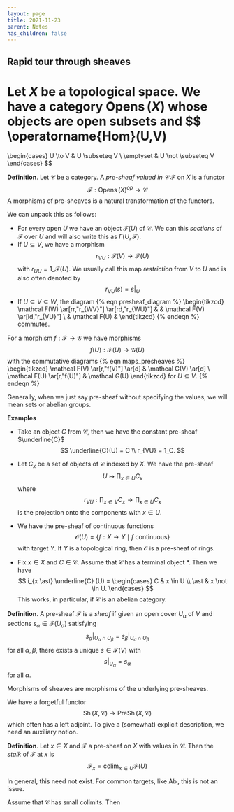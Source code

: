 ```yaml
---
layout: page
title: 2021-11-23
parent: Notes
has_children: false
---
```


## Rapid tour through sheaves

Let $X$ be a topological space. We have a category 
$\operatorname{Opens}(X)$ whose objects are open subsets 
and 
$$
\operatorname{Hom}(U,V) 
= 
\begin{cases} 
    U \to V & U \subseteq V \\ 
    \emptyset & U \not \subseteq V 
\end{cases}
$$

**Definition**. Let $\mathcal C$ be a category. A _pre-sheaf 
valued in $\mathcal C$_ $\mathcal F$ on $X$ is a 
functor 
$$
    \mathcal F : \operatorname{Opens}(X)^{op} \to \mathcal C
$$
A morphisms of pre-sheaves is a natural transformation of 
the functors. 

We can unpack this as follows:
- For every open $U$ we have an object $\mathcal F(U)$ of 
$\mathcal C$. We can this _sections_ of $\mathcal F$ 
over $U$ and will also write this as $\Gamma(U,\mathcal F)$. 
- If $U \subseteq V$, we have a morphism
$$
    r_{VU} : \mathcal F(V) \to \mathcal F(U) 
$$
with $r_{UU} = 1\_{\mathcal F(U)}$. We usually call 
this map _restriction_ from $V$ to $U$ and is also often 
denoted by 
$$
r_{VU}(s) = s|_U
$$
- If $U \subseteq V \subseteq W$, the diagram 
{% eqn presheaf_diagram %}
\begin{tikzcd}
\mathcal F(W) \ar[rr,"r_{WV}"] \ar[rd,"r_{WU}"] & & 
\mathcal F(V) \ar[ld,"r_{VU}"] \\
& \mathcal F(U) & 
\end{tikzcd} 
{% endeqn %}
commutes. 

For a morphism $f : \mathcal F \to \mathcal G$ we have 
morphisms 
$$
    f(U) : \mathcal F(U) \to \mathcal G(U) 
$$
with the commutative diagrams 
{% eqn maps_presheaves %}
\begin{tikzcd}
 \mathcal F(V) \ar[r,"f(V)"] \ar[d] & \mathcal G(V) \ar[d] \\
 \mathcal F(U) \ar[r,"f(U)"] & \mathcal G(U)
\end{tikzcd}
for $U \subseteq V$.
{% endeqn %}

Generally, when we just say pre-sheaf without specifying the 
values, we will mean sets or abelian groups. 

**Examples**
- Take an object $C$ from $\mathcal C$, then we have the 
constant pre-sheaf $\underline{C}$
$$
\underline{C}(U) = C \\
r_{VU} = 1_C. 
$$

- Let $C_x$ be a set of objects of $\mathcal C$ indexed 
by $X$. We have the pre-sheaf 
$$
U \mapsto \prod_{x \in U} C_x
$$
where 
$$
r_{VU} : \prod_{x \in V} C_x \to \prod_{x \in U} C_x
$$
is the projection onto the components with $x \in U$. 

- We have the pre-sheaf of continuous functions 
$$
\mathcal O(U) = \lbrace f : X \to Y \mid f 
\text{ continuous} \rbrace
$$
with target $Y$. If $Y$ is a topological ring, then 
$\mathcal O$ is a pre-sheaf of rings. 

- Fix $x \in X$ and $C \in \mathcal C$. Assume 
that $\mathcal C$ has a terminal object $\ast$. Then we have 
$$
    i_{x \ast} \underline{C} (U) = 
    \begin{cases}
        C & x \in U \\
        \ast & x \not \in U. 
    \end{cases}
$$
This works, in particular, if $\mathcal C$ is an abelian category. 

**Definition**. A pre-sheaf $\mathcal F$ is a _sheaf_ if given an 
open cover $U_\alpha$ of $V$ and sections $s_\alpha \in 
\mathcal F(U_\alpha)$ satisfying 
$$
s_{\alpha}|_{U_\alpha \cap U_\beta} = s_{\beta}|_{U_\alpha \cap U_\beta}
$$
for all $\alpha, \beta$, there exists a unique $s \in 
\mathcal F(V)$ with 
$$
s|_{U_\alpha} = s_\alpha
$$
for all $\alpha$. 

Morphisms of sheaves are morphisms of the underlying pre-sheaves. 

We have a forgetful functor 
$$
    \operatorname{Sh}(X,\mathcal C) \to \operatorname{PreSh}(X,\mathcal C)
$$
which often has a left adjoint. To give a (somewhat) explicit 
description, we need an auxiliary notion. 

**Definition**. Let $x \in X$ and $\mathcal F$ a pre-sheaf on $X$ 
with values in $\mathcal C$. Then the _stalk_ of $\mathcal F$ at 
$x$ is 
$$
\mathcal F_x = \operatorname{colim}_{x \in U} \mathcal F(U)
$$

In general, this need not exist. For common targets, like 
$\operatorname{Ab}$, this is not an issue. 

Assume that $\mathcal C$ has small colimits. Then